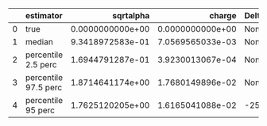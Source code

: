 |    | estimator            |        sqrtalpha |           charge | Delta Phi_phi       | Ncycles vacuum    |
|---:|:---------------------|-----------------:|-----------------:|:--------------------|:------------------|
|  0 | true                 | 0.0000000000e+00 | 0.0000000000e+00 | None                | 178621.9026602995 |
|  1 | median               | 9.3418972583e-01 | 7.0569565033e-03 | None                | None              |
|  2 | percentile 2.5 perc  | 1.6944791287e-01 | 3.9230013067e-04 | None                | None              |
|  3 | percentile 97.5 perc | 1.8714641174e+00 | 1.7680149896e-02 | None                | None              |
|  4 | percentile 95 perc   | 1.7625120205e+00 | 1.6165041088e-02 | -25.902119897305965 | None              |